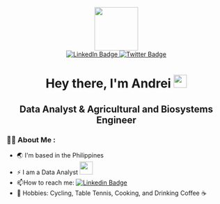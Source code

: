 <div id="header" align="center">
  <img src="https://media.giphy.com/media/M9gbBd9nbDrOTu1Mqx/giphy.gif" width="100"/>
</div>

<div id="badges" align="center">
  <a href="https://linkedin.com/in/andreiargana">
    <img src="https://img.shields.io/badge/LinkedIn-blue?style=for-the-badge&logo=linkedin&logoColor=white" alt="LinkedIn Badge"/>
  </a>
  <a href="https://twitter.com/andreiargana">
    <img src="https://img.shields.io/badge/Twitter-blue?style=for-the-badge&logo=twitter&logoColor=white" alt="Twitter Badge"/>
  </a>
</div>

<h1 align="center">
  Hey there, I'm Andrei
  <img src="https://media.giphy.com/media/hvRJCLFzcasrR4ia7z/giphy.gif" width="30px"/>
</h1>
<h2 align="center">
  Data Analyst & Agricultural and Biosystems Engineer
</h2>


### :man_technologist: About Me :


- :earth_asia: I'm based in the Philippines
- :zap: I am a Data Analyst <img src="https://media.giphy.com/media/WUlplcMpOCEmTGBtBW/giphy.gif" width="30">
- :mailbox:How to reach me: [![Linkedin Badge](https://img.shields.io/badge/-andrei-blue?style=flat&logo=Linkedin&logoColor=white)](https://linkedin.com/in/andreiargana)
- :bicyclist: Hobbies: Cycling, Table Tennis, Cooking, and Drinking Coffee :coffee:
